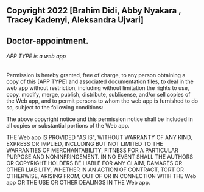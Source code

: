 ## Copyright 2022 [Brahim Didi, Abby Nyakara , Tracey Kadenyi, Aleksandra Ujvari]
## Doctor-appointment.
###### APP TYPE is  a web app

Permission is hereby granted, free of charge, to any person obtaining a copy of this [APP TYPE] and associated documentation files, to deal in the web app without restriction, including without limitation the rights to use, copy, modify, merge, publish, distribute, sublicense, and/or sell copies of the Web app, and to permit persons to whom the web app is furnished to do so, subject to the following conditions:

The above copyright notice and this permission notice shall be included in all copies or substantial portions of the Web app.

THE Web app IS PROVIDED "AS IS", WITHOUT WARRANTY OF ANY KIND, EXPRESS OR IMPLIED, INCLUDING BUT NOT LIMITED TO THE WARRANTIES OF MERCHANTABILITY, FITNESS FOR A PARTICULAR PURPOSE AND NONINFRINGEMENT. IN NO EVENT SHALL THE AUTHORS OR COPYRIGHT HOLDERS BE LIABLE FOR ANY CLAIM, DAMAGES OR OTHER LIABILITY, WHETHER IN AN ACTION OF CONTRACT, TORT OR OTHERWISE, ARISING FROM, OUT OF OR IN CONNECTION WITH THE Web app OR THE USE OR OTHER DEALINGS IN THE Web app.